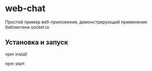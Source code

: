 # web-chat

Простой пример веб-приложения, демонстрирующий применение библиотеки socket.io

## Установка и запуск

npm install

npm start
